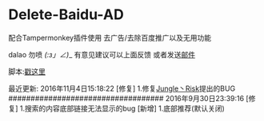 # Delete-Baidu-AD
配合Tampermonkey插件使用 去广告/去除百度推广以及无用功能

dalao 勿喷 _(:з」∠)__
有意见建议可以上面反馈 或者发送<a href="mailto:suningyo@gmail.com">邮件</a>

脚本:<a href="https://greasyfork.org/zh-CN/scripts/19759-%E5%8E%BB%E5%B9%BF%E5%91%8A-%E5%8E%BB%E9%99%A4%E7%99%BE%E5%BA%A6%E6%8E%A8%E5%B9%BF%E4%BB%A5%E5%8F%8A%E6%97%A0%E7%94%A8%E5%8A%9F%E8%83%BD">戳这里</a>

最近更新:
2016年11月4日15:18:22
[修复]
1.修复<a href="https://greasyfork.org/zh-CN/users/36764-jungle%E4%B8%B6risk">Jungle丶Risk</a>提出的BUG
###################################
2016年9月30日23:39:16
[修复]
1.搜索的内容底部链接无法显示的bug
[新增]
1.底部推荐(默认关闭)
